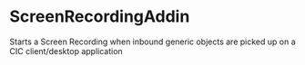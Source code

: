 # ScreenRecordingAddin
Starts a Screen Recording when inbound generic objects are picked up on a CIC client/desktop application
